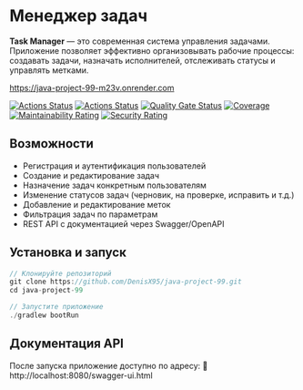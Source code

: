 # Менеджер задач

**Task Manager** — это современная система управления задачами.
Приложение позволяет эффективно организовывать рабочие процессы: создавать задачи, назначать исполнителей, отслеживать статусы и управлять метками.

https://java-project-99-m23v.onrender.com

[![Actions Status](https://github.com/DenisX95/java-project-99/actions/workflows/hexlet-check.yml/badge.svg)](https://github.com/DenisX95/java-project-99/actions)
[![Actions Status](https://github.com/DenisX95/java-project-99/actions/workflows/build.yml/badge.svg)](https://github.com/DenisX95/java-project-99/actions)
[![Quality Gate Status](https://sonarcloud.io/api/project_badges/measure?project=DenisX95_java-project-99&metric=alert_status)](https://sonarcloud.io/summary/new_code?id=DenisX95_java-project-99)
[![Coverage](https://sonarcloud.io/api/project_badges/measure?project=DenisX95_java-project-99&metric=coverage)](https://sonarcloud.io/summary/new_code?id=DenisX95_java-project-99)
[![Maintainability Rating](https://sonarcloud.io/api/project_badges/measure?project=DenisX95_java-project-99&metric=sqale_rating)](https://sonarcloud.io/summary/new_code?id=DenisX95_java-project-99)
[![Security Rating](https://sonarcloud.io/api/project_badges/measure?project=DenisX95_java-project-99&metric=security_rating)](https://sonarcloud.io/summary/new_code?id=DenisX95_java-project-99)

## Возможности
- Регистрация и аутентификация пользователей
- Создание и редактирование задач
- Назначение задач конкретным пользователям
- Изменение статусов задач (черновик, на проверке, исправить и т.д.)
- Добавление и редактирование меток
- Фильтрация задач по параметрам
- REST API с документацией через Swagger/OpenAPI

## Установка и запуск
```java
// Клонируйте репозиторий
git clone https://github.com/DenisX95/java-project-99.git
cd java-project-99

// Запустите приложение
./gradlew bootRun
```

## Документация API
После запуска приложение доступно по адресу:
🔗 http://localhost:8080/swagger-ui.html

